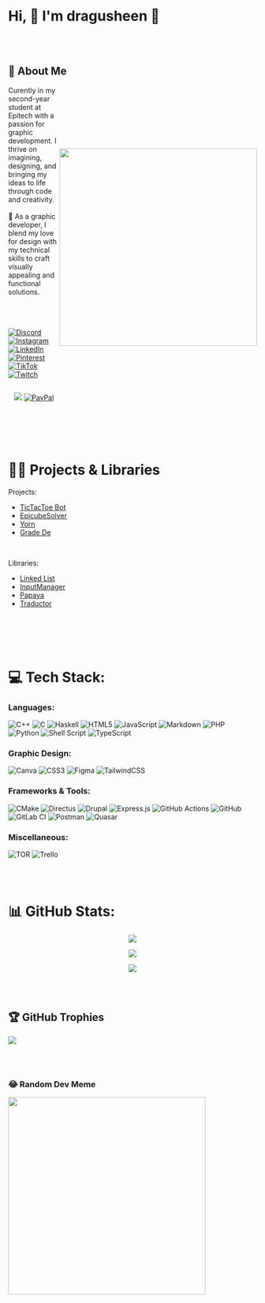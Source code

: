 # Hi, 👋 I'm dragusheen 🌸

<br>
<br>

## 💫 About Me
<div style="display: flex; justify-content: space-between; align-items: center">
    <div style=" max-width: 50%;">
Curently in my second-year student at Epitech with a passion for graphic development. I thrive on imagining, designing, and bringing my ideas to life through code and creativity.<br><br>🎨 As a graphic developer, I blend my love for design with my technical skills to craft visually appealing and functional solutions.

<br>
<br>
<br>
<br>


<div style="display: flex; justify-content: center; align-items: center">

[![Discord](https://img.shields.io/badge/Discord-%237289DA.svg?logo=discord&logoColor=white)](https://discord.gg/1198005001952444598)
[![Instagram](https://img.shields.io/badge/Instagram-%23E4405F.svg?logo=Instagram&logoColor=white)](https://instagram.com/dragusheen)
[![LinkedIn](https://img.shields.io/badge/LinkedIn-%230077B5.svg?logo=linkedin&logoColor=white)](https://linkedin.com/in/nathan-tirolf)
[![Pinterest](https://img.shields.io/badge/Pinterest-%23E60023.svg?logo=Pinterest&logoColor=white)](https://pinterest.com/dragusheen_)
[![TikTok](https://img.shields.io/badge/TikTok-%23000000.svg?logo=TikTok&logoColor=white)](https://tiktok.com/@dragusheen)
[![Twitch](https://img.shields.io/badge/Twitch-%239146FF.svg?logo=Twitch&logoColor=white)](https://twitch.tv/dragusheen)

</div>

<div style="display: flex; justify-content: center; align-items: center">

[![](https://visitcount.itsvg.in/api?id=dragusheen&icon=7&color=10)](https://visitcount.itsvg.in)
[![PayPal](https://img.shields.io/badge/PayPal-00457C?style=for-the-badge&logo=paypal&logoColor=white)](https://paypal.me/dragusheen)

</div>
    </div>
    <div>
        <img src="https://media1.tenor.com/m/LvPkpm53orwAAAAC/anime-kanna.gif" style="height: 400px;" />
    </div>
</div>

<br>
<br>
<br>
<br>

# 👨‍💻 Projects & Libraries

Projects:
- [TicTacToe Bot](https://github.com/dragusheen/tic_tac_toe_Bot)
- [EpicubeSolver](https://github.com/dragusheen/EpicubeSolver)
- [Yorn](https://github.com/Yorn-Manager/yorn)
- [Grade De](https://github.com/les-3-fantastiques-V2/grade_de?tab=readme-ov-file#table_type_branch)

<br>

Libraries:
- [Linked List](https://github.com/dragusheen/linked_list-library)
- [InputManager]()
- [Papaya](https://github.com/dragusheen/papaya-library)
- [Traductor](https://github.com/dragusheen/traductor-library)

<br>
<br>
<br>
<br>

# 💻 Tech Stack:

### Languages:
![C++](https://img.shields.io/badge/c++-%2300599C.svg?style=plastic&logo=c%2B%2B&logoColor=white)
![C](https://img.shields.io/badge/c-%2300599C.svg?style=plastic&logo=c&logoColor=white)
![Haskell](https://img.shields.io/badge/Haskell-5e5086?style=plastic&logo=haskell&logoColor=white)
![HTML5](https://img.shields.io/badge/html5-%23E34F26.svg?style=plastic&logo=html5&logoColor=white)
![JavaScript](https://img.shields.io/badge/javascript-%23323330.svg?style=plastic&logo=javascript&logoColor=%23F7DF1E)
![Markdown](https://img.shields.io/badge/markdown-%23000000.svg?style=plastic&logo=markdown&logoColor=white)
![PHP](https://img.shields.io/badge/php-%23777BB4.svg?style=plastic&logo=php&logoColor=white)
![Python](https://img.shields.io/badge/python-3670A0?style=plastic&logo=python&logoColor=ffdd54)
![Shell Script](https://img.shields.io/badge/shell_script-%23121011.svg?style=plastic&logo=gnu-bash&logoColor=white)
![TypeScript](https://img.shields.io/badge/typescript-%23007ACC.svg?style=plastic&logo=typescript&logoColor=white)

### Graphic Design:
![Canva](https://img.shields.io/badge/Canva-%2300C4CC.svg?style=plastic&logo=Canva&logoColor=white)
![CSS3](https://img.shields.io/badge/css3-%231572B6.svg?style=plastic&logo=css3&logoColor=white)
![Figma](https://img.shields.io/badge/figma-%23F24E1E.svg?style=plastic&logo=figma&logoColor=white)
![TailwindCSS](https://img.shields.io/badge/tailwindcss-%2338B2AC.svg?style=plastic&logo=tailwind-css&logoColor=white)

### Frameworks & Tools:
![CMake](https://img.shields.io/badge/CMake-%23008FBA.svg?style=plastic&logo=cmake&logoColor=white)
![Directus](https://img.shields.io/badge/directus-%2364f.svg?style=plastic&logo=directus&logoColor=white)
![Drupal](https://img.shields.io/badge/drupal-%230678BE.svg?style=plastic&logo=drupal&logoColor=white)
![Express.js](https://img.shields.io/badge/express.js-%23404d59.svg?style=plastic&logo=express&logoColor=%2361DAFB)
![GitHub Actions](https://img.shields.io/badge/github%20actions-%232671E5.svg?style=plastic&logo=githubactions&logoColor=white)
![GitHub](https://img.shields.io/badge/github-%23121011.svg?style=plastic&logo=github&logoColor=white)
![GitLab CI](https://img.shields.io/badge/gitlab%20CI-%23181717.svg?style=plastic&logo=gitlab&logoColor=white)
![Postman](https://img.shields.io/badge/Postman-FF6C37?style=plastic&logo=postman&logoColor=white)
![Quasar](https://img.shields.io/badge/Quasar-16B7FB?style=plastic&logo=quasar&logoColor=black)

### Miscellaneous:
![TOR](https://img.shields.io/badge/tor-%237E4798.svg?style=plastic&logo=tor-project&logoColor=white)
![Trello](https://img.shields.io/badge/Trello-%23026AA7.svg?style=plastic&logo=Trello&logoColor=white)

<br>
<br>

# 📊 GitHub Stats:
<div align="center">

![](https://github-readme-stats.vercel.app/api?username=dragusheen&theme=rose&hide_border=false&include_all_commits=true&count_private=false)<br/>

![](https://github-readme-streak-stats.herokuapp.com/?user=dragusheen&theme=rose&hide_border=false)<br/>

![](https://github-readme-stats.vercel.app/api/top-langs/?username=dragusheen&theme=rose&hide_border=false&include_all_commits=true&count_private=false&layout=compact)

</div>

<br>
<br>

## 🏆 GitHub Trophies
![](https://github-profile-trophy.vercel.app/?username=dragusheen&theme=rose&no-frame=false&no-bg=false&margin-w=4)

<br>
<br>

### 😂 Random Dev Meme
<img src='https://memer-new.vercel.app/' style="height: 400px;"/>
